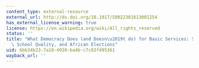 ```yaml
---
content_type: external-resource
external_url: http://dx.doi.org/10.1017/S0022381613001254
has_external_license_warning: true
license: https://en.wikipedia.org/wiki/All_rights_reserved
status: ''
title: "What Democracy Does (and Doesn\u2019t do) for Basic Services: School Fees,\
  \ School Quality, and African Elections"
uid: 6bb34b23-7a10-4930-ba4b-c7c83f495361
wayback_url: ''
---
```

